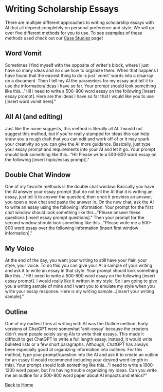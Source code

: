 # Writing Scholarship Essays

There are multiple different approaches to writing scholarship essays with AI that all depend completely on personal preference and style. We will go over five different methods for you to use.
To see examples of these methods used check out our [Case Studies](Case-Studies.md) page!

## Word Vomit
Sometimes I find myself with the opposite of writer's block, where I just have so many ideas and no clue how to organize them. When that happens I have found that the easiest thing to do is just 'vomit' words into a disarray on a document. Then I tell my AI the parameters for my essay and tell it to use the information/ideas I have so far. Your prompt should look something like this..."Hi! I need to write a 500-800 word essay on the following [insert essay prompt]. Here are the ideas I have so far that I would like you to use [insert word vomit here]."

## All AI (and editing)
Just like the name suggests, this method is literally all AI. I would not suggest this method, but if you're really stumped for ideas this can help show you a rough draft that you can edit and work off of or it may spark your creativity so you can give the AI more guidance. Basically, just type your essay prompt and requirements into your AI and let it go. Your prompt should look something like this..."Hi! Please write a 500-800 word essay on the following [insert topic/essay prompt]."

## Double Chat Window
One of my favorite methods is the double chat window. Basically you have the AI answer your essay prompt (but do not tell the AI that it is writing an essay, just tell it to answer the question) then once it provides an answer, you open a new chat and paste the answer in. On the new chat, ask the AI to write an essay using the following information. Your prompt for the first chat window should look something like this..."Please answer these questions [insert essay prompt questions]." Then your prompt for the second window should look something like this..."Please write me a 500-800 word essay over the following information [insert first window information]."

## My Voice
At the end of the day, you want your writing to still have your flair, your style, your voice. To do this you can give your AI a sample of your writing and ask it to write an essay in that style. Your prompt should look something like this..."Hi! I need to write a 500-800 word essay on the following [insert essay prompt]. I would really like it written in my style. So I am going to give you a writing sample of mine and I want you to emulate my style when you write your essay response. Here is my writing sample...[insert your writing sample]."

## Outline
One of my earliest tries at writing with AI was the Outline method. Early versions of ChatGPT were somewhat 'anit-essay' because the creators didn't want people solely using AIs to write their essays. This made it difficult to get ChatGPT to write a full length essay. Instead, it would write bulleted lists or a few short paragraphs. Although, ChatGPT has always been especially good at organizing information into outlines. For this method, type your prompt/question into the AI and ask it to create an outline for an essay (I would recommend including your desired word length in this). Your prompt should look something like this..."I need to write a 1000-1200 word paper, but I'm having trouble organizing my ideas. Can you write me an outline for a 500-800 word paper about AI impacts and ethics?"


[Back to Home](README.md)
